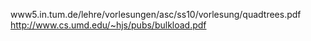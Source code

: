 www5.in.tum.de/lehre/vorlesungen/asc/ss10/vorlesung/quadtrees.pdf
http://www.cs.umd.edu/~hjs/pubs/bulkload.pdf
